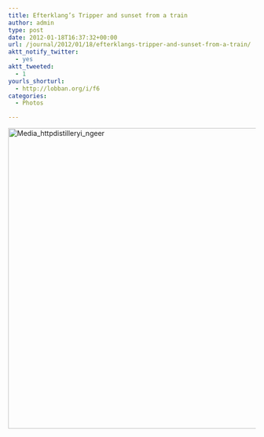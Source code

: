 ```yaml
---
title: Efterklang’s Tripper and sunset from a train
author: admin
type: post
date: 2012-01-18T16:37:32+00:00
url: /journal/2012/01/18/efterklangs-tripper-and-sunset-from-a-train/
aktt_notify_twitter:
  - yes
aktt_tweeted:
  - 1
yourls_shorturl:
  - http://lobban.org/i/f6
categories:
  - Photos

---
```

<div class='posterous_autopost'>
  <a href="http://instagr.am/p/iTpNv/"></p> 
  
  <div class='p_embed p_image_embed'>
    <a href="http://getfile6.posterous.com/getfile/files.posterous.com/nonimage/CJAjhrljzEgEfmpisfEgftnEadImwebwHAHuAGFitDpBtrxlqvFBqazJAmqF/media_httpdistilleryi_ngeer.jpg.scaled1000.jpg"><img alt="Media_httpdistilleryi_ngeer" height="612" src="http://getfile6.posterous.com/getfile/files.posterous.com/nonimage/CJAjhrljzEgEfmpisfEgftnEadImwebwHAHuAGFitDpBtrxlqvFBqazJAmqF/media_httpdistilleryi_ngeer.jpg.scaled1000.jpg" width="612" /></a>
  </div>
  
  <p>
    </a></div>